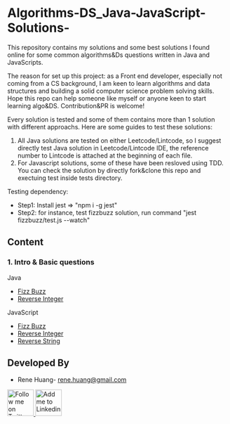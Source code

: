 # Algorithms-DS_Java-JavaScript-Solutions-

This repository contains my solutions and some best solutions I found online for some common algorithms&Ds questions written in Java and JavaScripts.

The reason for set up this project: as a Front end developer, especially not coming from a CS background, I am keen to learn algorithms and data structures and building a solid computer science problem solving skills. Hope this repo can help someone like myself or anyone keen to start learning algo&DS. Contribution&PR is welcome! 

Every solution is tested and some of them contains more than 1 solution with different approachs. Here are some guides to test these solutions:

1. All Java solutions are tested on either Leetcode/Lintcode, so I suggest directly test Java solution in Leetcode/Lintcode IDE, the reference number to Lintcode is attached at the beginning of each file. 
2. For Javascript solutions, some of these have been resloved using TDD. You can check the solution by directly fork&clone this repo and exectuing test inside tests directory.

Testing dependency:
* Step1: Install jest => "npm i -g jest"
* Step2: for instance, test fizzbuzz solution, run command "jest fizzbuzz/test.js --watch"

Content
--------

### 1. Intro & Basic questions

Java
* [Fizz Buzz](https://github.com/noappleonhead/Algorithms-DS_Java-Javascript-Solutions-/blob/master/Java/1.Basic/FizzBuzz.java)
* [Reverse Integer](https://github.com/noappleonhead/Algorithms-DS_Java-Javascript-Solutions-/blob/master/Java/1.Basic/ReverseInt.java)

JavaScript
* [Fizz Buzz](https://github.com/noappleonhead/Algorithms-DS_Java-Javascript-Solutions-/tree/master/JavaScript/1.Basic/Fizzbuzz)
* [Reverse Integer](https://github.com/noappleonhead/Algorithms-DS_Java-Javascript-Solutions-/tree/master/JavaScript/1.Basic/ReverseInt)
* [Reverse String](https://github.com/noappleonhead/Algorithms-DS_Java-Javascript-Solutions-/tree/master/JavaScript/1.Basic/ReverseString)


Developed By
------------
* Rene Huang- <rene.huang@gmail.com>

<a href="https://www.instagram.com/hiaroscuro/?hl=en" target="_blank">
  <img alt="Follow me on Twitter" src="https://image.flaticon.com/icons/svg/174/174855.svg" height="60" width="60"/>
</a>
<a href="https://www.linkedin.com/in/rene-huang-09119881/" target="_blank">
  <img alt="Add me to Linkedin" src="https://image.flaticon.com/icons/svg/174/174857.svg" height="60" width="60"/>
</a>


